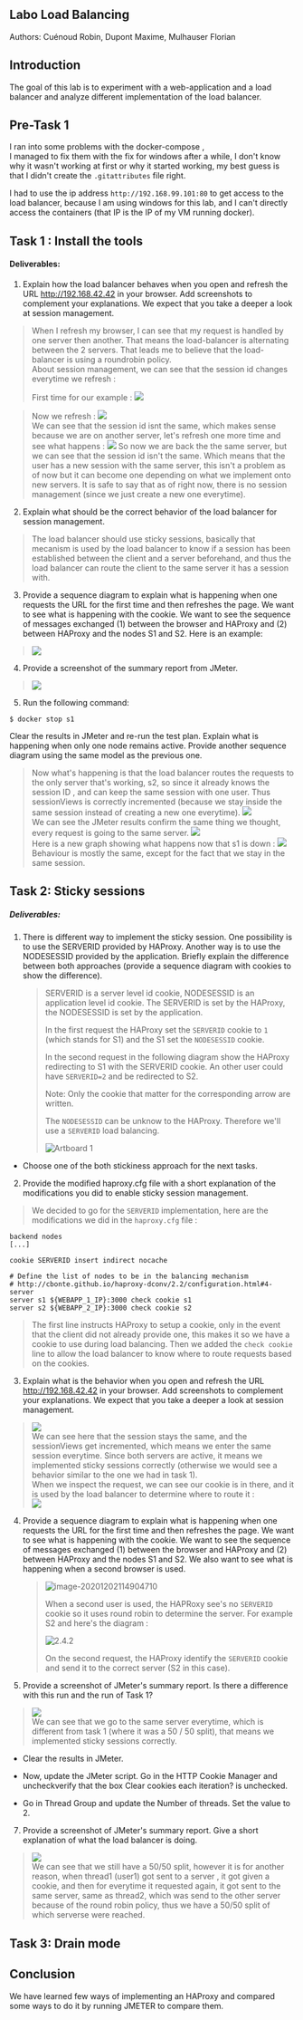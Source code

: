 ## Labo Load Balancing 

Authors: Cuénoud Robin, Dupont Maxime, Mulhauser Florian

## Introduction

The goal of this lab is to experiment with a web-application and a load balancer and analyze different implementation of the load balancer. 


## Pre-Task 1

I ran into some problems with the docker-compose ,   
I managed to fix them with the fix for windows after a while, I don't know why it wasn't working at first
or why it started working, my best guess is that I didn't create the `.gitattributes` file right.

I had to use the ip address `http://192.168.99.101:80` to get access to the load balancer, because I am using windows for this lab, and I can't directly access the containers (that IP is the IP of my VM running docker).


## Task 1 : Install the tools


#### Deliverables:

1. Explain how the load balancer behaves when you open and refresh the URL http://192.168.42.42 in your browser. Add screenshots to complement your explanations. We expect that you take a deeper a look at session management.

> When I refresh my browser, I can see that my request is handled by one server then another. That means the load-balancer is alternating between the 2 servers. That leads me to believe that the load-balancer is using a roundrobin policy.   
About session management, we can see that the session id changes everytime we refresh : 
>
>First time for our example :
>![](assets/img/1.1.1.PNG)

>Now we refresh : 
![](assets/img/1.1.2.PNG)  
We can see that the session id isnt the same, which makes sense because we are on another server, let's refresh one more time and see what happens :
![](assets/img/1.1.3.PNG) 
So now we are back the the same server, but we can see that the session id isn't the same. Which means that the user has a new session with the same server, this isn't a problem as of now but it can become one depending on what we implement onto new servers. It is safe to say that as of right now, there is no session management (since we just create a new one everytime).



2. Explain what should be the correct behavior of the load balancer for session management.

> The load balancer should use sticky sessions, basically that mecanism is used by the load balancer to know if a session has been established between the client and a server beforehand, and thus the load balancer can route the client to the same server it has a session with.

3. Provide a sequence diagram to explain what is happening when one requests the URL for the first time and then refreshes the page. We want to see what is happening with the cookie. We want to see the sequence of messages exchanged (1) between the browser and HAProxy and (2) between HAProxy and the nodes S1 and S2. Here is an example:



> ![](assets/img/1.3.png)



4. Provide a screenshot of the summary report from JMeter.


> ![](assets/img/1.4.PNG)


5. Run the following command:

`$ docker stop s1`

Clear the results in JMeter and re-run the test plan. Explain what is happening when only one node remains active. Provide another sequence diagram using the same model as the previous one.

> Now what's happening is that the load balancer routes the requests to the only server that's working, s2, so since it already knows the session ID , and can keep the same session with one user. Thus sessionViews is correctly incremented (because we stay inside the same session instead of creating a new one everytime).
![](assets/img/1.5.1.PNG)  
> We can see the JMeter results confirm the same thing we thought, every request is going to the same server. 
![](assets/img/1.5.2.PNG)  
>Here is a new graph showing what happens now that s1 is down :
![](assets/img/1.5.3.png)  
> Behaviour is mostly the same, except for the fact that we stay in the same session.

## Task 2: Sticky sessions

##### Deliverables:

1. There is different way to implement the sticky session. One possibility is to use the SERVERID provided by HAProxy. Another way is to use the NODESESSID provided by the application. Briefly explain the difference between both approaches (provide a sequence diagram with cookies to show the difference).

   > SERVERID is a server level id cookie, NODESESSID is an application level id cookie. The SERVERID is set by the HAProxy, the NODESESSID is set by the application. 
   >
   > In the first request the HAProxy set the `SERVERID` cookie to `1` (which stands for S1) and the S1 set the `NODESESSID` cookie. 
   >
   > In the second request in the following diagram show the HAProxy redirecting to S1 with the SERVERID cookie. An other user could have `SERVERID=2` and be redirected to S2.
   >
   > Note: Only the cookie that matter for the corresponding arrow are written.
   >
   > The `NODESESSID` can be unknow to the HAProxy. Therefore we'll use a `SERVERID` load balancing. 
   >
   > ![Artboard 1](assets/img/SHEMA01.png)
* Choose one of the both stickiness approach for the next tasks.  

2. Provide the modified haproxy.cfg file with a short explanation of the modifications you did to enable sticky session management.

> We decided to go for the `SERVERID` implementation, here are the modifications we did in the `haproxy.cfg` file : 

```
backend nodes
[...]

cookie SERVERID insert indirect nocache

# Define the list of nodes to be in the balancing mechanism
# http://cbonte.github.io/haproxy-dconv/2.2/configuration.html#4-server
server s1 ${WEBAPP_1_IP}:3000 check cookie s1
server s2 ${WEBAPP_2_IP}:3000 check cookie s2
```


> The first line instructs HAProxy to setup a cookie, only in the event that the client did not already provide one, this makes it so we have a cookie to use during load balancing. Then we added the `check cookie` line to allow the load balancer to know where to route requests based on the cookies.



3. Explain what is the behavior when you open and refresh the URL http://192.168.42.42 in your browser. Add screenshots to complement your explanations. We expect that you take a deeper a look at session management.


> ![](assets/img/2.3.PNG)  
> We can see here that the session stays the same, and the sessionViews get incremented, which means we enter the same session everytime. Since both servers are active, it means we implemented sticky sessions correctly (otherwise we would see a behavior similar to the one we had in task 1).  
> When we inspect the request, we can see our cookie is in there, and it is used by the load balancer to determine where to route it :  
>![](assets/img/2.3.2.PNG)





4. Provide a sequence diagram to explain what is happening when one requests the URL for the first time and then refreshes the page. We want to see what is happening with the cookie. We want to see the sequence of messages exchanged (1) between the browser and HAProxy and (2) between HAProxy and the nodes S1 and S2. We also want to see what is happening when a second browser is used.

   > ![image-20201202114904710](assets/img/2.4.4.png)
   >
   > When a second user is used, the HAPRoxy see's no `SERVERID` cookie so it uses round robin to determine the server. For example S2 and here's the diagram :
   >
   > ![2.4.2](assets/img/2.4.2.png)
   >
   > On the second request, the HAProxy identify the `SERVERID` cookie and send it to the correct server (S2 in this case). 

5. Provide a screenshot of JMeter's summary report. Is there a difference with this run and the run of Task 1?

>  ![](assets/img/2.5.PNG)  
We can see that we go to the same server everytime, which is different from task 1 (where it was a 50 / 50 split), that means we implemented sticky sessions correctly.


* Clear the results in JMeter.

* Now, update the JMeter script. Go in the HTTP Cookie Manager and uncheckverify that the box Clear cookies each iteration? is unchecked.

* Go in Thread Group and update the Number of threads. Set the value to 2.

7. Provide a screenshot of JMeter's summary report. Give a short explanation of what the load balancer is doing.
 
> ![](assets/img/2.7.PNG)  
We can see that we still have a 50/50 split, however it is for another reason, when thread1 (user1) got sent to a server , it got given a cookie, and then for everytime it requested again, it got sent to the same server, same as thread2, which was send to the other server because of the round robin policy, thus we have a 50/50 split  of which serverse were reached.


## Task 3: Drain mode



## Conclusion

We have learned few ways of implementing an HAProxy and compared some ways to do it by running JMETER to compare them. 
